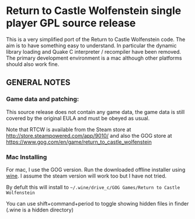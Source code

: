 # Return to Castle Wolfenstein single player GPL source release

This is a very simplified port of the Return to Castle Wolfenstein code.
The aim is to have something easy to understand. In particular the dynamic library
loading and Quake C interpreter / recompiler have been removed.
The primary development environment is a mac although other platforms should also work fine.

## GENERAL NOTES

### Game data and patching:

This source release does not contain any game data,
the game data is still covered by the original EULA and must be obeyed as usual.

Note that RTCW is available from the Steam store at
http://store.steampowered.com/app/9010/
and also the GOG store at https://www.gog.com/en/game/return_to_castle_wolfenstein

### Mac Installing

For mac, I use the GOG version.
Run the downloaded offline installer using
[wine](https://gitlab.winehq.org/wine/wine/-/wikis/Download).
I assume the steam version will work too but I have not tried.

By defult this will install to `~/.wine/drive_c/GOG Games/Return to Castle Wolfenstein`

You can use shift+command+period to toggle showing hidden files in finder (.wine is a hidden directory)


